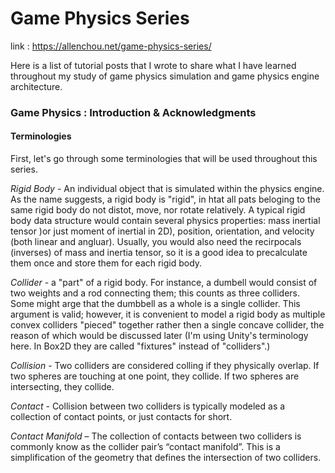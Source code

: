 # Game Physics Series 

link : https://allenchou.net/game-physics-series/

Here is a list of tutorial posts that I wrote to share what I have learned throughout my study of game physics simulation and game physics engine architecture.

### Game Physics : Introduction & Acknowledgments 

#### Terminologies

First, let's go through some terminologies that will be used throughout this series.

*Rigid Body* - An individual object that is simulated within the physics engine. As the name suggests, a rigid body is "rigid", in htat all pats beloging to the same rigid body do not distot, move, nor rotate relatively. A typical rigid body data structure would contain several physics properties: mass inertial tensor )or just moment of inertial in 2D), position, orientation, and velocity (both linear and angluar). Usually, you would also need the recirpocals (inverses) of mass and inertia tensor, so it is a good idea to precalculate them once and store them for each rigid body.

*Collider* - a "part" of a rigid body. For instance, a dumbell would consist of two weights and a rod connecting them; this counts as three colliders. Some might arge that the dumbbell as a whole is a single collider. This argument is valid; however, it is convenient to model a rigid body as multiple convex colliders "pieced" together rather then a single concave collider, the reason of which would be discussed later (I'm using Unity's terminology here. In Box2D they are called "fixtures" instead of "colliders".)

*Collision* - Two colliders are considered colling if they physically overlap. If two spheres are touching at one point, they collide. If two spheres are intersecting, they collide. 

*Contact* - Collision between two colliders is typically modeled as a collection of contact points, or just contacts for short.

*Contact Manifold* – The collection of contacts between two colliders is commonly know as the collider pair’s “contact manifold”. This is a simplification of the geometry that defines the intersection of two colliders.



